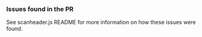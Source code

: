 ### Issues found in the PR
See scanheader.js README for more information on how these issues were found.

